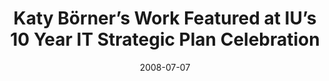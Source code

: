 ---
date: 2008-07-07
title: "Katy Börner’s Work Featured at IU’s 10 Year IT Strategic Plan Celebration"
source: SoIC News
sourceUrl: http://www.slis.indiana.edu/news/story.php?story_id=1774
pdfLink: 20080707-borner-itplan.pdf
---